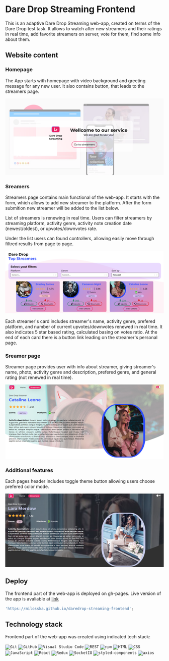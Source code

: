 # Dare Drop Streaming Frontend

This is an adaptive Dare Drop Streaming web-app, created on terms of the Dare
Drop test task. It allows to watch after new streamers and their ratings in real
time, add favorite streamers on server, vote for them, find some info about
them.

## Website content

### Homepage

The App starts with homepage with video background and greeting message for any
new user. It also contains button, that leads to the streamers page.

![Homepage](./src/assets/images/readme/01_homepage.png)

### Sreamers

Streamers page contains main functional of the web-app. It starts with the form,
which allows to add new streamer to the platform. After the form submition new
streamer will be added to the list below.

List of streamers is renewing in real time. Users can filter streamers by
streaming platform, activity genre, activity note creation date (newest/oldest),
or upvotes/downvotes rate.

Under the list users can found controllers, allowing easily move through filtred
results from page to page.

![Streamers list](./src/assets/images/readme/02_streamers_list.png)

Each streamer's card includes streamer's name, activity genre, prefered
platform, and number of current upvotes/downvotes renewed in real time. It also
indicates 5 star based rating, calculated basing on votes ratio. At the end of
each card there is a button link leading on the streamer's personal page.

### Sreamer page

Streamer page provides user with info about streamer, giving streamer's name,
photo, activity genre and description, prefered genre, and general rating (not
renewed in real time).

![Streamer page](./src/assets/images/readme/03_streamer_page.png)

### Additional features

Each pages header includes toggle theme button allowing users choose prefered
color mode.

![Dark mode](./src/assets/images/readme/04_dark_mode.png)

## Deploy

The frontend part of the web-app is deployed on gh-pages. Live version of the
app is avaliable at
[link](https://milosska.github.io/daredrop-streaming-frontend)

```javascript
'https://milosska.github.io/daredrop-streaming-frontend';
```

## Technology stack

Frontend part of the web-app was created using indicated tech stack:

<code><img height="50" src="https://user-images.githubusercontent.com/25181517/192108372-f71d70ac-7ae6-4c0d-8395-51d8870c2ef0.png" alt="Git" title="Git" /></code>
<code><img height="50" src="https://user-images.githubusercontent.com/25181517/192108374-8da61ba1-99ec-41d7-80b8-fb2f7c0a4948.png" alt="GitHub" title="GitHub" /></code>
<code><img height="50" src="https://user-images.githubusercontent.com/25181517/192108891-d86b6220-e232-423a-bf5f-90903e6887c3.png" alt="Visual Studio Code" title="Visual Studio Code" /></code>
<code><img height="50" src="https://user-images.githubusercontent.com/25181517/192107858-fe19f043-c502-4009-8c47-476fc89718ad.png" alt="REST" title="REST" /></code>
<code><img height="50" src="https://user-images.githubusercontent.com/25181517/121401671-49102800-c959-11eb-9f6f-74d49a5e1774.png" alt="npm" title="npm" /></code>
<code><img height="50" src="https://user-images.githubusercontent.com/25181517/192158954-f88b5814-d510-4564-b285-dff7d6400dad.png" alt="HTML" title="HTML" /></code>
<code><img height="50" src="https://user-images.githubusercontent.com/25181517/183898674-75a4a1b1-f960-4ea9-abcb-637170a00a75.png" alt="CSS" title="CSS" /></code>
<code><img height="50" src="https://user-images.githubusercontent.com/25181517/117447155-6a868a00-af3d-11eb-9cfe-245df15c9f3f.png" alt="JavaScript" title="JavaScript" /></code>
<code><img height="50" src="https://user-images.githubusercontent.com/25181517/183897015-94a058a6-b86e-4e42-a37f-bf92061753e5.png" alt="React" title="React" /></code>
<code><img height="50" src="https://user-images.githubusercontent.com/25181517/187896150-cc1dcb12-d490-445c-8e4d-1275cd2388d6.png" alt="Redux" title="Redux" /></code>
<code><img height="50" src="https://socket.io/images/logo.svg" alt="SocketIO" title="SocketIO" /></code>
<code><img height="50" src="https://raw.githubusercontent.com/styled-components/brand/master/styled-components.png" alt="styled-components" title="styled-components" /></code>
<code><img height="50" src="https://avatars.githubusercontent.com/u/32372333?s=48&v=4" alt="axios" title="axios" /></code>
